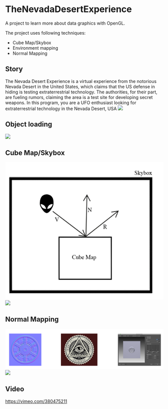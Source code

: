 # TheNevadaDesertExperience
A project to learn more about data graphics with OpenGL.

The project uses following techniques:
* Cube Map/Skybox
* Environment mapping
* Normal Mapping


## Story
The Nevada Desert Experience is a virtual experience from the notorious Nevada Desert in the United States, which claims that the US defense in hiding is testing extraterrestrial technology. The authorities, for their part, are fueling rumors, claiming the area is a test site for developing secret weapons. In this program, you are a UFO enthusiast looking for extraterrestrial technology in the Nevada Desert, USA
![](application_shots/newspaper.png)

## Object loading
![](application_shots/UFOs.png)

## Cube Map/Skybox
![](application_shots/cube_map.png)
![](application_shots/alien_reflection.png)

## Normal Mapping
![](application_shots/normal_mapping.png)
![](application_shots/cube.png)

## Video
https://vimeo.com/380475211
